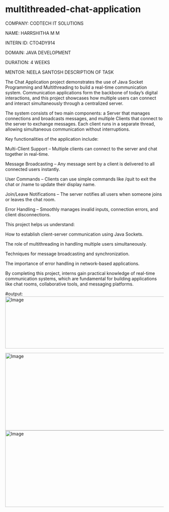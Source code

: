 # multithreaded-chat-application
COMPANY: CODTECH IT SOLUTIONS

NAME: HARRSHITHA M M

INTERN ID: CTO4DY914

DOMAIN: JAVA DEVELOPMENT

DURATION: 4 WEEKS

MENTOR: NEELA SANTOSH
DESCRIPTION OF TASK

The Chat Application project demonstrates the use of Java Socket Programming and Multithreading to build a real-time communication system. Communication applications form the backbone of today’s digital interactions, and this project showcases how multiple users can connect and interact simultaneously through a centralized server.

The system consists of two main components: a Server that manages connections and broadcasts messages, and multiple Clients that connect to the server to exchange messages. Each client runs in a separate thread, allowing simultaneous communication without interruptions.

Key functionalities of the application include:

Multi-Client Support – Multiple clients can connect to the server and chat together in real-time.

Message Broadcasting – Any message sent by a client is delivered to all connected users instantly.

User Commands – Clients can use simple commands like /quit to exit the chat or /name to update their display name.

Join/Leave Notifications – The server notifies all users when someone joins or leaves the chat room.

Error Handling – Smoothly manages invalid inputs, connection errors, and client disconnections.

This project helps us understand:

How to establish client-server communication using Java Sockets.

The role of multithreading in handling multiple users simultaneously.

Techniques for message broadcasting and synchronization.

The importance of error handling in network-based applications.

By completing this project, interns gain practical knowledge of real-time communication systems, which are fundamental for building applications like chat rooms, collaborative tools, and messaging platforms.

#output:
<img width="543" height="165" alt="Image" src="https://github.com/user-attachments/assets/527d2531-1946-4ba9-9f97-bc18a998b716" />

<img width="881" height="246" alt="Image" src="https://github.com/user-attachments/assets/96b3a124-f803-48f6-936a-80d482d4791d" />

<img width="884" height="243" alt="Image" src="https://github.com/user-attachments/assets/8b229cf3-c5f1-4adf-a5de-22a50f9af37f" />
